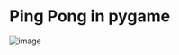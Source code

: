 # Ping Pong in pygame
![image](https://user-images.githubusercontent.com/40364978/164532412-5347c235-68ea-4b7d-b7b4-5268172ffcc3.png)
